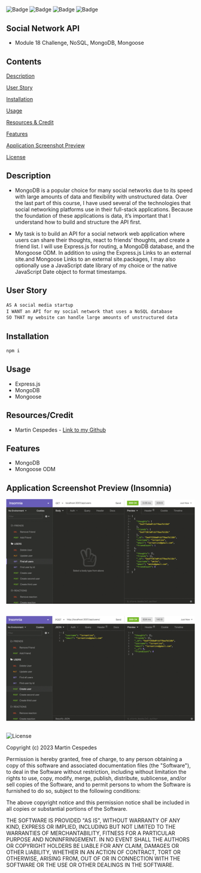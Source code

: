##
![Badge](https://img.shields.io/badge/javascript-yellow)
![Badge](https://img.shields.io/badge/express-orange)
![Badge](https://img.shields.io/badge/MongoDB-blue)
![Badge](https://img.shields.io/badge/mongoose-red)



## Social Network API

- Module 18 Challenge, NoSQL, MongoDB, Mongoose

## Contents

[Description](#description)

[User Story](#user-story)

[Installation](#installation)

[Usage](#usage)

[Resources & Credit](#resourcescredit)

[Features](#features)

[Application Screenshot Preview](#application-screenshot-preview)

[License](#license)

## Description

- MongoDB is a popular choice for many social networks due to its speed with large amounts of data and flexibility with unstructured data. Over the last part of this course, I have used several of the technologies that social networking platforms use in their full-stack applications. Because the foundation of these applications is data, it’s important that I understand how to build and structure the API first.

- My task is to build an API for a social network web application where users can share their thoughts, react to friends’ thoughts, and create a friend list. I will use Express.js for routing, a MongoDB database, and the Mongoose ODM. In addition to using the Express.js Links to an external site.and Mongoose Links to an external site.packages, I may also optionally use a JavaScript date library of my choice or the native JavaScript Date object to format timestamps.

## User Story

```md
AS A social media startup
I WANT an API for my social network that uses a NoSQL database
SO THAT my website can handle large amounts of unstructured data
```


## Installation

```md
npm i
```

## Usage

- Express.js
- MongoDB
- Mongoose

## Resources/Credit

- Martin Cespedes - [Link to my Github](https://github.com/MartinCespedes)

## Features

- MongoDB
- Mongoose ODM

## Application Screenshot Preview (Insomnia)

![Preview-1](./img/social_network_api_1.png)

##

![Preview-2](./img/social_network_api_2.png)


##

![License](https://img.shields.io/badge/License-MIT-yellow.svg)

Copyright (c) 2023 Martin Cespedes

Permission is hereby granted, free of charge, to any person obtaining a copy
of this software and associated documentation files (the "Software"), to deal
in the Software without restriction, including without limitation the rights
to use, copy, modify, merge, publish, distribute, sublicense, and/or sell
copies of the Software, and to permit persons to whom the Software is
furnished to do so, subject to the following conditions:

The above copyright notice and this permission notice shall be included in all
copies or substantial portions of the Software.

THE SOFTWARE IS PROVIDED "AS IS", WITHOUT WARRANTY OF ANY KIND, EXPRESS OR
IMPLIED, INCLUDING BUT NOT LIMITED TO THE WARRANTIES OF MERCHANTABILITY,
FITNESS FOR A PARTICULAR PURPOSE AND NONINFRINGEMENT. IN NO EVENT SHALL THE
AUTHORS OR COPYRIGHT HOLDERS BE LIABLE FOR ANY CLAIM, DAMAGES OR OTHER
LIABILITY, WHETHER IN AN ACTION OF CONTRACT, TORT OR OTHERWISE, ARISING FROM,
OUT OF OR IN CONNECTION WITH THE SOFTWARE OR THE USE OR OTHER DEALINGS IN THE
SOFTWARE.
